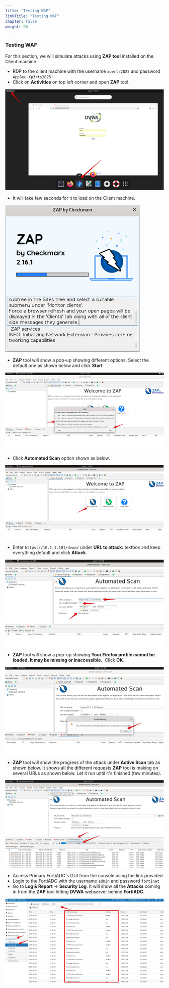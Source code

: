```yaml
---
title: "Testing WAF"
linkTitle: "Testing WAF"
chapter: false
weight: 90
---
```


### Testing WAF

For this section, we will simulate attacks using **ZAP tool** installed on the Client machine.

* RDP to the client machine with the username ```xperts2025``` and password ```AppSec-Xp3rts2025!```
* Click on **Activities** on top left corner and open **ZAP** tool.

![](zap-tool-1.png)

* It will take few seconds for it to load on the Client machine. 

![](zap-tool-2.png)

* **ZAP** tool will show a pop-up showing different options. Select the default one as shown below and click **Start**

![](zap-tool-3.png)

* Click **Automated Scan** option shown as below. 

![](zap-tool-4.png)

* Enter ```https://10.1.1.101/dvwa/``` under **URL to attack:** textbox and keep everything default and click **Attack**. 

![](zap-tool-5.png)

* **ZAP** tool will show a pop-up showing **Your Firefox profile cannot be loaded. It may be missing or inaccessible.**. Click **OK**.

![](zap-tool-6.png)

* **ZAP** tool will show the progress of the attack under **Active Scan** tab as shown below. It shows all the different requests **ZAP** tool is making on several URLs as shown below. Let it run until it's finished (few minutes).

![](zap-tool-7.png)

* Access Primary FortiADC's GUI from the console using the link provided
* Login to the FortiADC with the username ```admin``` and password ```fortinet```
* Go to **Log & Report** → **Security Log**. It will show all the **Attacks** coming in from the **ZAP** tool hitting **DVWA** webserver behind **FortiADC**. 

![](zap-tool-8.png)
